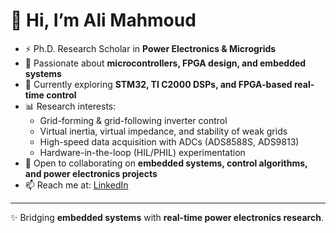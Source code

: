 # 👋 Hi, I’m Ali Mahmoud  

- ⚡ Ph.D. Research Scholar in **Power Electronics & Microgrids**  
- 🔧 Passionate about **microcontrollers, FPGA design, and embedded systems**  
- 🌱 Currently exploring **STM32, TI C2000 DSPs, and FPGA-based real-time control**  
- 📊 Research interests:  
  - Grid-forming & grid-following inverter control  
  - Virtual inertia, virtual impedance, and stability of weak grids  
  - High-speed data acquisition with ADCs (ADS8588S, ADS9813)  
  - Hardware-in-the-loop (HIL/PHIL) experimentation  
- 🤝 Open to collaborating on **embedded systems, control algorithms, and power electronics projects**  
- 📫 Reach me at: [LinkedIn ](https://www.linkedin.com/in/ali-mahmoud-a3703316a/)

---
✨ Bridging **embedded systems** with **real-time power electronics research**.
